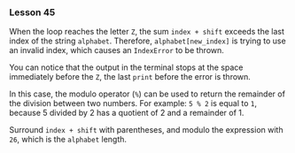 ### Lesson 45

When the loop reaches the letter `Z`, the sum `index + shift` exceeds the last index of the string `alphabet`. Therefore, `alphabet[new_index]` is trying to use an invalid index, which causes an `IndexError` to be thrown.

You can notice that the output in the terminal stops at the space immediately before the `Z`, the last `print` before the error is thrown.

In this case, the modulo operator (`%`) can be used to return the remainder of the division between two numbers. For example: `5 % 2` is equal to `1`, because 5 divided by 2 has a quotient of 2 and a remainder of 1.

Surround `index + shift` with parentheses, and modulo the expression with `26`, which is the `alphabet` length.
